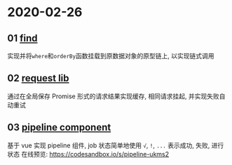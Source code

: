 # 2020-02-26

## 01 [find](./01%20find.js)

实现并将`where`和`orderBy`函数挂载到原数据对象的原型链上, 以实现链式调用

## 02 [request lib](./02%20request_lib.js)

通过在全局保存 Promise 形式的请求结果实现缓存, 相同请求挂起, 并实现失败自动重试

## 03 [pipeline component](./03%20pipeline)

基于 vue 实现 pipeline 组件, job 状态简单地使用 `√`, `!`, `...` 表示成功, 失败, 进行状态
在线预览: https://codesandbox.io/s/pipeline-ukms2

